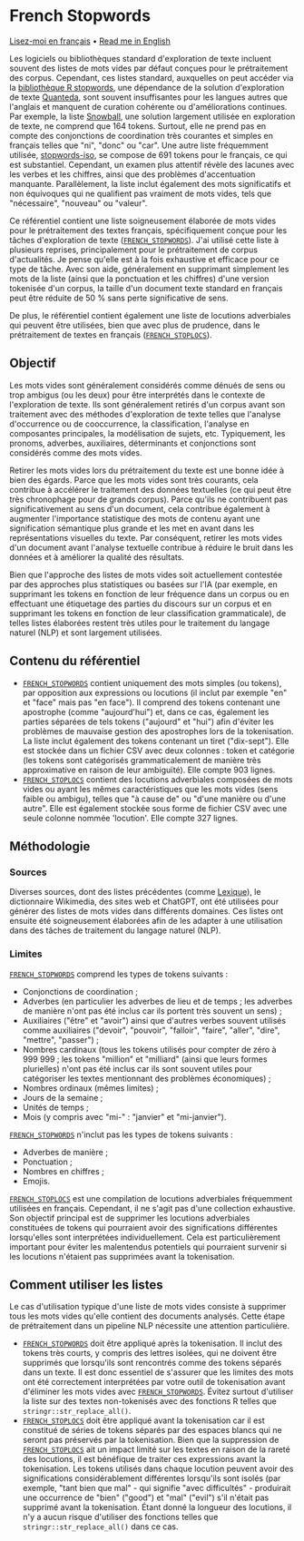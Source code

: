# French Stopwords

[Lisez-moi en français](LISEZMOI.md) • [Read me in English](README.md)

Les logiciels ou bibliothèques standard d'exploration de texte incluent souvent des listes de mots vides par défaut conçues pour le prétraitement des corpus. Cependant, ces listes standard, auxquelles on peut accéder via la [bibliothèque R stopwords](https://github.com/quanteda/stopwords), une dépendance de la solution d'exploration de texte [Quanteda](https://github.com/quanteda/), sont souvent insuffisantes pour les langues autres que l'anglais et manquent de curation cohérente ou d'améliorations continues. Par exemple, la liste [Snowball](https://snowballstem.org/projects.html), une solution largement utilisée en exploration de texte, ne comprend que 164 tokens. Surtout, elle ne prend pas en compte des conjonctions de coordination très courantes et simples en français telles que "ni", "donc" ou "car". Une autre liste fréquemment utilisée, [stopwords-iso](https://github.com/stopwords-iso/stopwords-fr/tree/master), se compose de 691 tokens pour le français, ce qui est substantiel. Cependant, un examen plus attentif révèle des lacunes avec les verbes et les chiffres, ainsi que des problèmes d'accentuation manquante. Parallèlement, la liste inclut également des mots significatifs et non équivoques qui ne qualifient pas vraiment de mots vides, tels que "nécessaire", "nouveau" ou "valeur".

Ce référentiel contient une liste soigneusement élaborée de mots vides pour le prétraitement des textes français, spécifiquement conçue pour les tâches d'exploration de texte ([`FRENCH_STOPWORDS`](french_stopwords.csv)). J'ai utilisé cette liste à plusieurs reprises, principalement pour le prétraitement de corpus d'actualités. Je pense qu'elle est à la fois exhaustive et efficace pour ce type de tâche. Avec son aide, généralement en supprimant simplement les mots de la liste (ainsi que la ponctuation et les chiffres) d'une version tokenisée d'un corpus, la taille d'un document texte standard en français peut être réduite de 50 % sans perte significative de sens.

De plus, le référentiel contient également une liste de locutions adverbiales qui peuvent être utilisées, bien que avec plus de prudence, dans le prétraitement de textes en français ([`FRENCH_STOPLOCS`](french_stoplocs.csv)).

## Objectif

Les mots vides sont généralement considérés comme dénués de sens ou trop ambigus (ou les deux) pour être interprétés dans le contexte de l'exploration de texte. Ils sont généralement retirés d'un corpus avant son traitement avec des méthodes d'exploration de texte telles que l'analyse d'occurrence ou de cooccurrence, la classification, l'analyse en composantes principales, la modélisation de sujets, etc. Typiquement, les pronoms, adverbes, auxiliaires, déterminants et conjonctions sont considérés comme des mots vides.

Retirer les mots vides lors du prétraitement du texte est une bonne idée à bien des égards. Parce que les mots vides sont très courants, cela contribue à accélérer le traitement des données textuelles (ce qui peut être très chronophage pour de grands corpus). Parce qu'ils ne contribuent pas significativement au sens d'un document, cela contribue également à augmenter l'importance statistique des mots de contenu ayant une signification sémantique plus grande et les met en avant dans les représentations visuelles du texte. Par conséquent, retirer les mots vides d'un document avant l'analyse textuelle contribue à réduire le bruit dans les données et à améliorer la qualité des résultats.

Bien que l'approche des listes de mots vides soit actuellement contestée par des approches plus statistiques ou basées sur l'IA (par exemple, en supprimant les tokens en fonction de leur fréquence dans un corpus ou en effectuant une étiquetage des parties du discours sur un corpus et en supprimant les tokens en fonction de leur classification grammaticale), de telles listes élaborées restent très utiles pour le traitement du langage naturel (NLP) et sont largement utilisées.

## Contenu du référentiel

- [`FRENCH_STOPWORDS`](french_stopwords.csv) contient uniquement des mots simples (ou tokens), par opposition aux expressions ou locutions (il inclut par exemple "en" et "face" mais pas "en face"). Il comprend des tokens contenant une apostrophe (comme "aujourd'hui") et, dans ce cas, également les parties séparées de tels tokens ("aujourd" et "hui") afin d'éviter les problèmes de mauvaise gestion des apostrophes lors de la tokenisation. La liste inclut également des tokens contenant un tiret ("dix-sept"). Elle est stockée dans un fichier CSV avec deux colonnes : token et catégorie (les tokens sont catégorisés grammaticalement de manière très approximative en raison de leur ambiguïté). Elle compte 903 lignes.
- [`FRENCH_STOPLOCS`](french_stoplocs.csv) contient des locutions adverbiales composées de mots vides ou ayant les mêmes caractéristiques que les mots vides (sens faible ou ambigu), telles que "à cause de" ou "d'une manière ou d'une autre". Elle est également stockée sous forme de fichier CSV avec une seule colonne nommée 'locution'. Elle compte 327 lignes.

## Méthodologie

### Sources

Diverses sources, dont des listes précédentes (comme [Lexique](http://www.lexique.org/)), le dictionnaire Wikimedia, des sites web et ChatGPT, ont été utilisées pour générer des listes de mots vides dans différents domaines. Ces listes ont ensuite été soigneusement élaborées afin de les adapter à une utilisation dans des tâches de traitement du langage naturel (NLP).

### Limites

[`FRENCH_STOPWORDS`](french_stopwords.csv) comprend les types de tokens suivants :
- Conjonctions de coordination ;
- Adverbes (en particulier les adverbes de lieu et de temps ; les adverbes de manière n'ont pas été inclus car ils portent très souvent un sens) ;
- Auxiliaires ("être" et "avoir") ainsi que d'autres verbes souvent utilisés comme auxiliaires ("devoir", "pouvoir", "falloir", "faire", "aller", "dire", "mettre", "passer") ;
- Nombres cardinaux (tous les tokens utilisés pour compter de zéro à 999 999 ; les tokens "million" et "milliard" (ainsi que leurs formes plurielles) n'ont pas été inclus car ils sont souvent utiles pour catégoriser les textes mentionnant des problèmes économiques) ;
- Nombres ordinaux (mêmes limites) ;
- Jours de la semaine ;
- Unités de temps ;
- Mois (y compris avec "mi-" : "janvier" et "mi-janvier").

[`FRENCH_STOPWORDS`](french_stopwords.csv) n'inclut pas les types de tokens suivants :
- Adverbes de manière ;
- Ponctuation ;
- Nombres en chiffres ;
- Emojis.

[`FRENCH_STOPLOCS`](french_stoplocs.csv) est une compilation de locutions adverbiales fréquemment utilisées en français. Cependant, il ne s'agit pas d'une collection exhaustive. Son objectif principal est de supprimer les locutions adverbiales constituées de tokens qui pourraient avoir des significations différentes lorsqu'elles sont interprétées individuellement. Cela est particulièrement important pour éviter les malentendus potentiels qui pourraient survenir si les locutions n'étaient pas supprimées avant la tokenisation.

## Comment utiliser les listes

Le cas d'utilisation typique d'une liste de mots vides consiste à supprimer tous les mots vides qu'elle contient des documents analysés. Cette étape de prétraitement dans un pipeline NLP nécessite une attention particulière.

- [`FRENCH_STOPWORDS`](french_stopwords.csv) doit être appliqué après la tokenisation. Il inclut des tokens très courts, y compris des lettres isolées, qui ne doivent être supprimés que lorsqu'ils sont rencontrés comme des tokens séparés dans un texte. Il est donc essentiel de s'assurer que les limites des mots ont été correctement interprétées par votre outil de tokenisation avant d'éliminer les mots vides avec [`FRENCH_STOPWORDS`](french_stopwords.csv). Évitez surtout d'utiliser la liste sur des textes non-tokenisés avec des fonctions R telles que `stringr::str_replace_all()`.
- [`FRENCH_STOPLOCS`](french_stoplocs.csv) doit être appliqué avant la tokenisation car il est constitué de séries de tokens séparés par des espaces blancs qui ne seront pas préservés par la tokenisation. Bien que la suppression de [`FRENCH_STOPLOCS`](french_stoplocs.csv) ait un impact limité sur les textes en raison de la rareté des locutions, il est bénéfique de traiter ces expressions avant la tokenisation. Les tokens utilisés dans chaque locution peuvent avoir des significations considérablement différentes lorsqu'ils sont isolés (par exemple, "tant bien que mal" - qui signifie "avec difficultés" - produirait une occurrence de "bien" ("good") et "mal" ("evil") s'il n'était pas supprimé avant la tokenisation. Étant donné la longueur des locutions, il n'y a aucun risque d'utiliser des fonctions telles que `stringr::str_replace_all()` dans ce cas.
